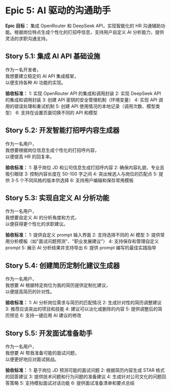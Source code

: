 # Epic 5: AI 驱动的沟通助手

**Epic 目标：** 集成 OpenRouter 和 DeepSeek API，实现智能化的 HR 沟通辅助功能。根据岗位特点生成个性化的打招呼信息，支持用户自定义 AI 分析能力，提供灵活的求职沟通支持。

## Story 5.1: 集成 AI API 基础设施

作为一名开发者，  
我想要建立稳定的 AI API 集成框架，  
以便支持各种 AI 功能的实现。

**验收标准：**
1: 实现 OpenRouter API 的集成和调用封装
2: 实现 DeepSeek API 的集成和调用封装
3: 创建 API 密钥的安全管理机制（环境变量）
4: 实现 API 调用的错误处理和重试机制
5: 创建 API 使用情况的本地记录（调用次数、模型类型）
6: 支持在设置页面切换不同的 API 和模型

## Story 5.2: 开发智能打招呼内容生成器

作为一名用户，  
我想要根据岗位信息生成个性化的打招呼内容，  
以便提高 HR 的回复率。

**验收标准：**
1: 基于岗位 JD 和公司信息生成打招呼内容
2: 确保内容礼貌、专业且吸引眼球
3: 控制内容长度在 50-100 字之间
4: 突出候选人与岗位的匹配点
5: 提供 3-5 个不同风格的版本供选择
6: 支持用户编辑和保存常用模板

## Story 5.3: 实现自定义 AI 分析功能

作为一名用户，  
我想要自定义 AI 的分析角度和方式，  
以便获得更个性化的求职建议。

**验收标准：**
1: 提供自定义 prompt 输入界面
2: 支持选择不同的 AI 模型
3: 提供常用分析模板（如"面试问题预测"、"职业发展建议"）
4: 支持保存和管理自定义 prompt
5: 展示 AI 分析结果并支持导出
6: 提供 prompt 编写的最佳实践指导

## Story 5.4: 创建简历定制化建议生成器

作为一名用户，  
我想要 AI 根据特定岗位为我的简历提供定制化建议，  
以便提高简历的针对性。

**验收标准：**
1: AI 分析岗位需求与简历的匹配情况
2: 生成针对性的简历调整建议
3: 推荐应该突出的项目和技能
4: 建议可以淡化或删除的内容
5: 提供调整后的简历预览
6: 支持一键应用 AI 建议的修改

## Story 5.5: 开发面试准备助手

作为一名用户，  
我想要 AI 帮我准备可能的面试问题，  
以便更好地应对面试挑战。

**验收标准：**
1: 基于岗位 JD 预测可能的面试问题
2: 根据简历内容生成 STAR 格式的回答建议
3: 提供技术问题和行为问题的准备建议
4: 生成针对公司文化的问题回答策略
5: 支持模拟面试对话功能
6: 提供面试准备清单和要点总结
